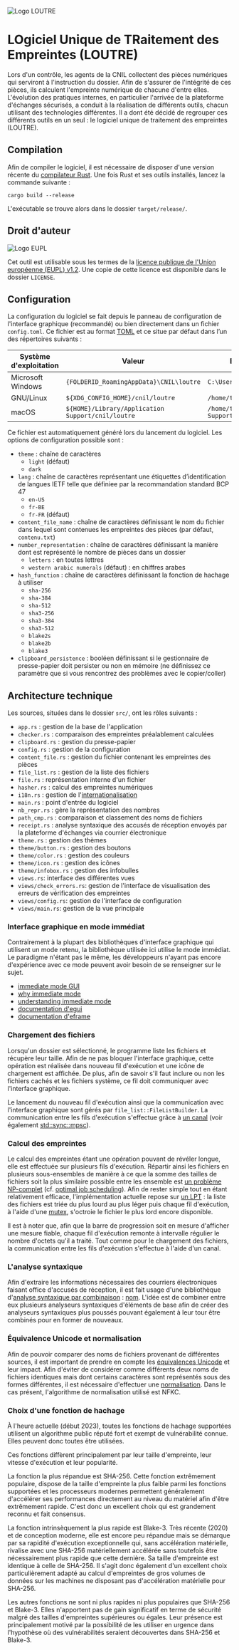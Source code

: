 ![Logo LOUTRE](https://raw.githubusercontent.com/LINCnil/loutre/main/assets/banner.png)

# LOgiciel Unique de TRaitement des Empreintes (LOUTRE)

Lors d'un contrôle, les agents de la CNIL collectent des pièces numériques qui serviront à l'instruction du dossier. Afin de s'assurer de l'intégrité de ces pièces, ils calculent l'empreinte numérique de chacune d'entre elles. L'évolution des pratiques internes, en particulier l'arrivée de la plateforme d'échanges sécurisés, a conduit à la réalisation de différents outils, chacun utilisant des technologies différentes. Il a dont été décidé de regrouper ces différents outils en un seul : le logiciel unique de traitement des empreintes (LOUTRE).


## Compilation

Afin de compiler le logiciel, il est nécessaire de disposer d'une version récente du [compilateur Rust](https://www.rust-lang.org/tools/install). Une fois Rust et ses outils installés, lancez la commande suivante :

```
cargo build --release
```

L'exécutable se trouve alors dans le dossier `target/release/`.


## Droit d'auteur

![Logo EUPL](https://raw.githubusercontent.com/LINCnil/loutre/main/LICENSE/Logo_EUPL.png)

Cet outil est utilisable sous les termes de la [licence publique de l'Union européenne (EUPL) v1.2](https://joinup.ec.europa.eu/collection/eupl/eupl-text-eupl-12). Une copie de cette licence est disponible dans le dossier `LICENSE`.


## Configuration

La configuration du logiciel se fait depuis le panneau de configuration de l'interface graphique (recommandé) ou bien directement dans un fichier `config.toml`. Ce fichier est au format [TOML](https://toml.io/fr/) et ce situe par défaut dans l’un des répertoires suivants :

| Système d'exploitation | Valeur                                            | Exemple pour l'utilisateur toto                      |
| ---------------------- | ------------------------------------------------- | ---------------------------------------------------- |
| Microsoft Windows      | `{FOLDERID_RoamingAppData}\CNIL\loutre`           | `C:\Users\toto\AppData\Roaming\CNIL\loutre`          |
| GNU/Linux              | `${XDG_CONFIG_HOME}/cnil/loutre`                  | `/home/toto/.config/cnil/loutre`                     |
| macOS                  | `${HOME}/Library/Application Support/cnil/loutre` | `/home/toto/Library/Application Support/cnil/loutre` |

Ce fichier est automatiquement généré lors du lancement du logiciel. Les options de configuration possible sont :

- `theme` : chaîne de caractères
  * `light` (défaut)
  * `dark`
- `lang` : chaîne de caractères représentant une étiquettes d’identification de langues IETF telle que définiee par la recommandation standard BCP 47
  * `en-US`
  * `fr-BE`
  * `fr-FR` (défaut)
- `content_file_name` : chaîne de caractères définissant le nom du fichier dans lequel sont contenues les empreintes des pièces (par défaut, `contenu.txt`)
- `number_representation` : chaîne de caractères définissant la manière dont est représenté le nombre de pièces dans un dossier
  * `letters` : en toutes lettres
  * `western arabic numerals` (défaut) : en chiffres arabes
- `hash_function` : chaîne de caractères définissant la fonction de hachage à utiliser
  * `sha-256`
  * `sha-384`
  * `sha-512`
  * `sha3-256`
  * `sha3-384`
  * `sha3-512`
  * `blake2s`
  * `blake2b`
  * `blake3`
- `clipboard_persistence` : booléen définissant si le gestionnaire de presse-papier doit persister ou non en mémoire (ne définissez ce paramètre que si vous rencontrez des problèmes avec le copier/coller)


## Architecture technique

Les sources, situées dans le dossier `src/`, ont les rôles suivants :

- `app.rs` : gestion de la base de l'application
- `checker.rs` : comparaison des empreintes préalablement calculées
- `clipboard.rs` : gestion du presse-papier
- `config.rs` : gestion de la configuration
- `content_file.rs` : gestion du fichier contenant les empreintes des pièces
- `file_list.rs` : gestion de la liste des fichiers
- `file.rs` : représentation interne d'un fichier
- `hasher.rs` : calcul des empreintes numériques
- `i18n.rs` : gestion de l'[internationalisation](https://fr.wikipedia.org/wiki/Internationalisation_(informatique))
- `main.rs` : point d'entrée du logiciel
- `nb_repr.rs` : gère la représentation des nombres
- `path_cmp.rs` : comparaison et classement des noms de fichiers
- `receipt.rs` : analyse syntaxique des accusés de réception envoyés par la plateforme d'échanges via courrier électronique
- `theme.rs` : gestion des thèmes
- `theme/button.rs` : gestion des boutons
- `theme/color.rs` : gestion des couleurs
- `theme/icon.rs` : gestion des icônes
- `theme/infobox.rs` : gestion des infobulles
- `views.rs`: interface des différentes vues
- `views/check_errors.rs`: gestion de l'interface de visualisation des erreurs de vérification des empreintes
- `views/config.rs`: gestion de l'interface de configuration
- `views/main.rs`: gestion de la vue principale

### Interface graphique en mode immédiat

Contrairement à la plupart des bibliothèques d'interface graphique qui utilisent un mode retenu, la bibliothèque utilisée ici utilise le mode immédiat. Le paradigme n'étant pas le même, les développeurs n'ayant pas encore d'expérience avec ce mode peuvent avoir besoin de se renseigner sur le sujet.

- [immediate mode GUI](https://en.wikipedia.org/wiki/Immediate_mode_GUI)
- [why immediate mode](https://github.com/emilk/egui#why-immediate-mode)
- [understanding immediate mode](https://docs.rs/egui/latest/egui/#understanding-immediate-mode)
- [documentation d'egui](https://docs.rs/egui/latest/egui/)
- [documentation d'eframe](https://docs.rs/eframe/latest/eframe/)

### Chargement des fichiers

Lorsqu'un dossier est sélectionné, le programme liste les fichiers et récupère leur taille. Afin de ne pas bloquer l'interface graphique, cette opération est réalisée dans nouveau fil d'exécution et une icône de chargement est affichée. De plus, afin de savoir s'il faut inclure ou non les fichiers cachés et les fichiers système, ce fil doit communiquer avec l'interface graphique.

Le lancement du nouveau fil d'exécution ainsi que la communication avec l'interface graphique sont gérés par `file_list::FileListBuilder`. La communication entre les fils d'exécution s'effectue grâce à [un canal](https://jimskapt.github.io/rust-book-fr/ch16-02-message-passing.html) (voir également [std::sync::mpsc](https://doc.rust-lang.org/std/sync/mpsc/index.html)).

### Calcul des empreintes

Le calcul des empreintes étant une opération pouvant de révéler longue, elle est effectuée sur plusieurs fils d'exécution. Répartir ainsi les fichiers en plusieurs sous-ensembles de manière à ce que la somme des tailles de fichiers soit la plus similaire possible entre les ensemble est [un problème NP-complet](https://en.wikipedia.org/wiki/Partition_problem) (cf. [optimal job scheduling](https://en.wikipedia.org/wiki/Optimal_job_scheduling)). Afin de rester simple tout en étant relativement efficace, l'implémentation actuelle repose sur [un LPT](https://en.wikipedia.org/wiki/Longest-processing-time-first_scheduling) : la liste des fichiers est triée du plus lourd au plus léger puis chaque fil d'exécution, à l'aide d'une [mutex](https://doc.rust-lang.org/std/sync/struct.Mutex.html), s'octroie le fichier le plus lord encore disponible.

Il est à noter que, afin que la barre de progression soit en mesure d'afficher une mesure fiable, chaque fil d'exécution remonte à intervalle régulier le nombre d'octets qu'il a traité. Tout comme pour le chargement des fichiers, la communication entre les fils d'exécution s'effectue à l'aide d'un canal.

### L'analyse syntaxique

Afin d'extraire les informations nécessaires des courriers électroniques faisant office d'accusés de réception, il est fait usage d'une bibliothèque d'[analyse syntaxique par combinaison](https://en.wikipedia.org/wiki/Parser_combinator) : [nom](https://github.com/Geal/nom). L'idée est de combiner entre eux plusieurs analyseurs syntaxiques d'éléments de base afin de créer des analyseurs syntaxiques plus poussés pouvant également à leur tour être combinés pour en former de nouveaux.

### Équivalence Unicode et normalisation

Afin de pouvoir comparer des noms de fichiers provenant de différentes sources, il est important de prendre en compte les [équivalences Unicode](https://fr.wikipedia.org/wiki/%C3%89quivalence_Unicode) et leur impact. Afin d'éviter de considérer comme différents deux noms de fichiers identiques mais dont certains caractères sont représentés sous des formes différentes, il est nécessaire d'effectuer une [normalisation](https://fr.wikipedia.org/wiki/Normalisation_Unicode). Dans le cas présent, l'algorithme de normalisation utilisé est NFKC.

### Choix d'une fonction de hachage

À l'heure actuelle (début 2023), toutes les fonctions de hachage supportées utilisent un algorithme public réputé fort et exempt de vulnérabilité connue. Elles peuvent donc toutes être utilisées.

Ces fonctions diffèrent principalement par leur taille d'empreinte, leur vitesse d'exécution et leur popularité.

La fonction la plus répandue est SHA-256. Cette fonction extrêmement populaire, dispose de la taille d'empreinte la plus faible parmi les fonctions supportées et les processeurs modernes permettent généralement d'accélérer ses performances directement au niveau du matériel afin d'être extrêmement rapide. C'est donc un excellent choix qui est grandement reconnu et fait consensus.

La fonction intrinsèquement la plus rapide est Blake-3. Très récente (2020) et de conception moderne, elle est encore peu répandue mais se démarque par sa rapidité d'exécution exceptionnelle qui, sans accélération matérielle, rivalise avec une SHA-256 matériellement accélérée sans toutefois être nécessairement plus rapide que cette dernière. Sa taille d'empreinte est identique à celle de SHA-256. Il s'agit donc également d'un excellent choix particulièrement adapté au calcul d'empreintes de gros volumes de données sur les machines ne disposant pas d'accélération matérielle pour SHA-256.

Les autres fonctions ne sont ni plus rapides ni plus populaires que SHA-256 et Blake-3. Elles n'apportent pas de gain significatif en terme de sécurité malgré des tailles d'empreintes supérieures ou égales. Leur présence est principalement motivé par la possibilité de les utiliser en urgence dans l'hypothèse où des vulnérabilités seraient découvertes dans SHA-256 et Blake-3.
